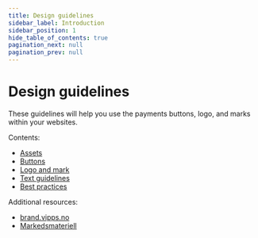 ```yaml
---
title: Design guidelines
sidebar_label: Introduction
sidebar_position: 1
hide_table_of_contents: true
pagination_next: null
pagination_prev: null
---
```


# Design guidelines

These guidelines will help you use the payments buttons, logo, and marks within your websites.

Contents:

* [Assets](assets.md)
* [Buttons](buttons.md)
* [Logo and mark](logo-and-mark.md)
* [Text guidelines](text-guidelines.md)
* [Best practices](best-practices.md)


Additional resources:

* [brand.vipps.no](https://brand.vipps.no/)
* [Markedsmateriell](https://www.vipps.no/markedsmateriell/)
